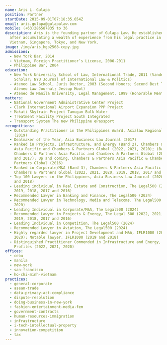 ```yaml
---
name: Aris L. Gulapa
position: Partner
startDate: 2015-09-01T07:18:35.654Z
email: aris.gulapa@gulapalaw.com
mobile: (+63)286587835 to 36
description: Aris is the founding partner of Gulapa Law. He established the firm
  after accumulating a wealth of experience from his legal practice in Manila,
  Vietnam, Singapore, Tokyo, and New York.
image: /img/aris_hgp2568-copy.jpg
admissions:
  - New York Bar, 2014
  - Vietnam, Foreign Practitioner’s License, 2006-2011
  - Philippine Bar, 2004
education:
  - New York University School of Law, International Trade, 2011 (Vanderbilt
    Scholar; NYU Journal of International Law & Politics)
  - Ateneo Law School, Juris Doctor, 2003 (Second Honors; Second Best Thesis;
    Ateneo Law Journal; Jessup Moot)
  - Ateneo de Manila University, Legal Management, 1999 (Honorable Mention)
matters:
  - National Government Administrative Center Project
  - Clark International Airport Expansion PPP Project
  - Makati Skytrain Project Tamugan Bulk Water
  - Treatment Facility Project South Integrated
  - Transport System The new Philippine ePassport
recognitions:
  - Outstanding Practitioner in the Philippines Award, Asialaw Regional Awards
    (2019)
  - Dealmaker of the Year, Asia Business Law Journal (2017)
  - Ranked in Projects, Infrastructure, and Energy (Band 2), Chambers & Partners
    Asia Pacific and Chambers & Partners Global (2022, 2021, 2020); (Band 3),
    Chambers & Partners Asia Pacific and Chambers & Partners Global (2019, 2018,
    and 2017); Up and coming, Chambers & Partners Asia Pacific & Chambers &
    Partners Global (2016)
  - Ranked in Corporate/M&A (Band 3), Chambers & Partners Asia Pacific &
    Chambers & Partners Global (2022, 2021, 2020, 2019, 2018, 2017 and 2016)
  - Top 100 Lawyers in the Philippines, Asia Business Law Journal (2020, 2019
    and 2018)
  - Leading individual in Real Estate and Construction, The Legal500 (2020,
    2019, 2018, 2017 and 2016)
  - Recommended Lawyer in Banking and Finance, The Legal500 (2024)
  - Recommended Lawyer in Technology, Media and Telecoms, The Legal500 (2022,
    2020)
  - Leading Individual in Corporate/M&A, The Legal500 (2024)
  - Recommended Lawyer in Projects & Energy, The Legal 500 (2022, 2021, 2020,
    2019, 2018, 2017 and 2016)
  - Leading Individual in Competition, The Legal500 (2024)
  - Recommended Lawyer in Aviation, The Legal500 (2024)
  - Highly regarded lawyer in Project Development and M&A, IFLR1000 (2022,2021,
    2020); Notable lawyer, IFLR1000 (2019 and 2018)
  - Distinguished Practitioner Commended in Infrastructure and Energy, Asialaw
    Profiles (2022, 2021, 2020)
offices:
  - cebu
  - manila
  - new-york
  - san-francisco
  - ho-chi-minh-vietnam
practices:
  - general-corporate
  - asean-trade
  - data-privacy-act-compliance
  - dispute-resolution
  - doing-business-in-new-york
  - fashion-entertainment-media-fem
  - government-contracts
  - human-resources-immigration
  - infrastructure
  - i-tech-intellectual-property
  - innovation-competition
  - tax
---
```

